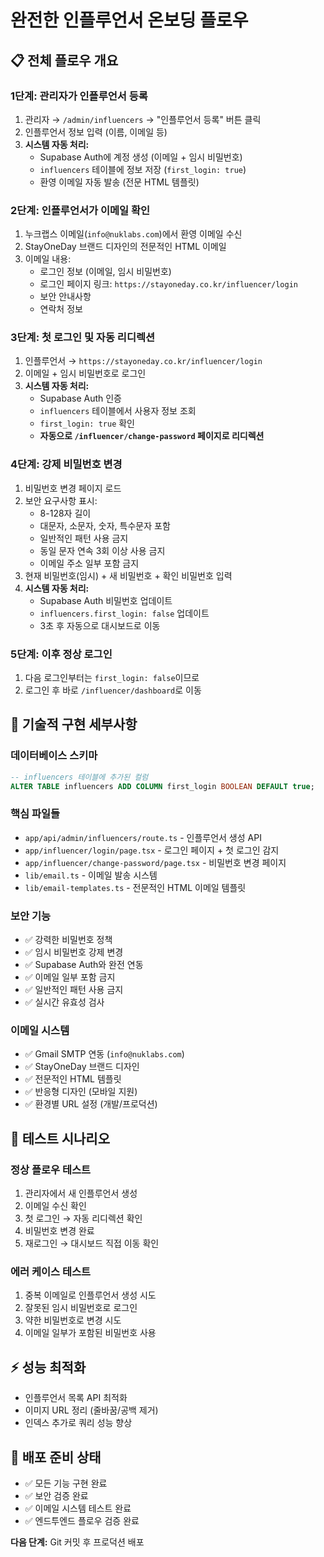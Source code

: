 # 완전한 인플루언서 온보딩 플로우

## 📋 전체 플로우 개요

### 1단계: 관리자가 인플루언서 등록
1. 관리자 → `/admin/influencers` → "인플루언서 등록" 버튼 클릭
2. 인플루언서 정보 입력 (이름, 이메일 등)
3. **시스템 자동 처리:**
   - Supabase Auth에 계정 생성 (이메일 + 임시 비밀번호)
   - `influencers` 테이블에 정보 저장 (`first_login: true`)
   - 환영 이메일 자동 발송 (전문 HTML 템플릿)

### 2단계: 인플루언서가 이메일 확인
1. 누크랩스 이메일(`info@nuklabs.com`)에서 환영 이메일 수신
2. StayOneDay 브랜드 디자인의 전문적인 HTML 이메일
3. 이메일 내용:
   - 로그인 정보 (이메일, 임시 비밀번호)
   - 로그인 페이지 링크: `https://stayoneday.co.kr/influencer/login`
   - 보안 안내사항
   - 연락처 정보

### 3단계: 첫 로그인 및 자동 리디렉션
1. 인플루언서 → `https://stayoneday.co.kr/influencer/login`
2. 이메일 + 임시 비밀번호로 로그인
3. **시스템 자동 처리:**
   - Supabase Auth 인증
   - `influencers` 테이블에서 사용자 정보 조회
   - `first_login: true` 확인
   - **자동으로 `/influencer/change-password` 페이지로 리디렉션**

### 4단계: 강제 비밀번호 변경
1. 비밀번호 변경 페이지 로드
2. 보안 요구사항 표시:
   - 8-128자 길이
   - 대문자, 소문자, 숫자, 특수문자 포함
   - 일반적인 패턴 사용 금지
   - 동일 문자 연속 3회 이상 사용 금지
   - 이메일 주소 일부 포함 금지
3. 현재 비밀번호(임시) + 새 비밀번호 + 확인 비밀번호 입력
4. **시스템 자동 처리:**
   - Supabase Auth 비밀번호 업데이트
   - `influencers.first_login: false` 업데이트
   - 3초 후 자동으로 대시보드로 이동

### 5단계: 이후 정상 로그인
1. 다음 로그인부터는 `first_login: false`이므로
2. 로그인 후 바로 `/influencer/dashboard`로 이동

## 🔧 기술적 구현 세부사항

### 데이터베이스 스키마
```sql
-- influencers 테이블에 추가된 컬럼
ALTER TABLE influencers ADD COLUMN first_login BOOLEAN DEFAULT true;
```

### 핵심 파일들
- `app/api/admin/influencers/route.ts` - 인플루언서 생성 API
- `app/influencer/login/page.tsx` - 로그인 페이지 + 첫 로그인 감지
- `app/influencer/change-password/page.tsx` - 비밀번호 변경 페이지
- `lib/email.ts` - 이메일 발송 시스템
- `lib/email-templates.ts` - 전문적인 HTML 이메일 템플릿

### 보안 기능
- ✅ 강력한 비밀번호 정책
- ✅ 임시 비밀번호 강제 변경
- ✅ Supabase Auth와 완전 연동
- ✅ 이메일 일부 포함 금지
- ✅ 일반적인 패턴 사용 금지
- ✅ 실시간 유효성 검사

### 이메일 시스템
- ✅ Gmail SMTP 연동 (`info@nuklabs.com`)
- ✅ StayOneDay 브랜드 디자인
- ✅ 전문적인 HTML 템플릿
- ✅ 반응형 디자인 (모바일 지원)
- ✅ 환경별 URL 설정 (개발/프로덕션)

## 🧪 테스트 시나리오

### 정상 플로우 테스트
1. 관리자에서 새 인플루언서 생성
2. 이메일 수신 확인
3. 첫 로그인 → 자동 리디렉션 확인
4. 비밀번호 변경 완료
5. 재로그인 → 대시보드 직접 이동 확인

### 에러 케이스 테스트
1. 중복 이메일로 인플루언서 생성 시도
2. 잘못된 임시 비밀번호로 로그인
3. 약한 비밀번호로 변경 시도
4. 이메일 일부가 포함된 비밀번호 사용

## ⚡ 성능 최적화
- 인플루언서 목록 API 최적화
- 이미지 URL 정리 (줄바꿈/공백 제거)
- 인덱스 추가로 쿼리 성능 향상

## 🚀 배포 준비 상태
- ✅ 모든 기능 구현 완료
- ✅ 보안 검증 완료
- ✅ 이메일 시스템 테스트 완료
- ✅ 엔드투엔드 플로우 검증 완료

**다음 단계:** Git 커밋 후 프로덕션 배포